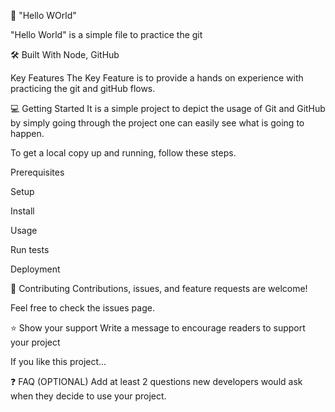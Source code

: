 
📖 "Hello WOrld" 

"Hello World" is a simple file to practice the git

🛠 Built With 
Node, GitHub 

Key Features 
The Key Feature is to provide a hands on experience with practicing the git and gitHub flows.


💻 Getting Started 
It is a simple project to depict the usage of Git and GitHub by simply going through the project one can easily see what is going to happen.

To get a local copy up and running, follow these steps.

Prerequisites


Setup


Install

Usage


Run tests


Deployment








🤝 Contributing 
Contributions, issues, and feature requests are welcome!

Feel free to check the issues page.



⭐️ Show your support 
Write a message to encourage readers to support your project

If you like this project...



❓ FAQ (OPTIONAL) 
Add at least 2 questions new developers would ask when they decide to use your project.

